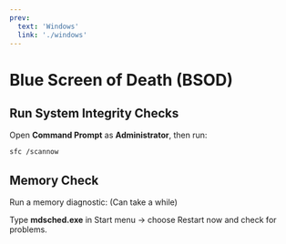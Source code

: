 ```yaml
---
prev:
  text: 'Windows'
  link: './windows'
---
```

# Blue Screen of Death (BSOD)

## Run System Integrity Checks
Open **Command Prompt** as **Administrator**, then run:
```sh
sfc /scannow
```

## Memory Check
Run a memory diagnostic: (Can take a while)

Type **mdsched.exe** in Start menu → choose Restart now and check for problems.